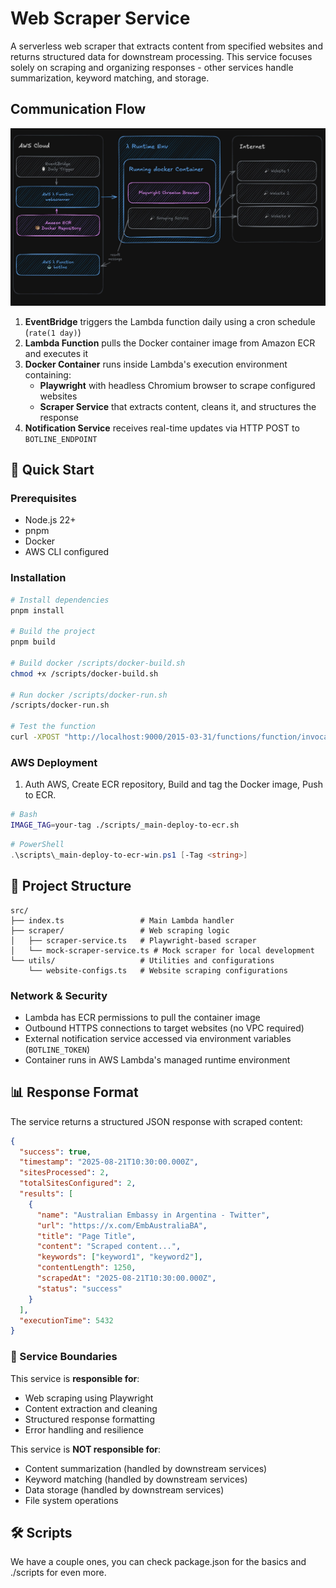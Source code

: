 # Web Scraper Service

A serverless web scraper that extracts content from specified websites and returns structured data for downstream processing. This service focuses solely on scraping and organizing responses - other services handle summarization, keyword matching, and storage.

## Communication Flow

![Infrastructure Schema](./public/infra.jpeg)

1. **EventBridge** triggers the Lambda function daily using a cron schedule (`rate(1 day)`)
2. **Lambda Function** pulls the Docker container image from Amazon ECR and executes it
3. **Docker Container** runs inside Lambda's execution environment containing:
   - **Playwright** with headless Chromium browser to scrape configured websites
   - **Scraper Service** that extracts content, cleans it, and structures the response
4. **Notification Service** receives real-time updates via HTTP POST to `BOTLINE_ENDPOINT`

## 🚀 Quick Start

### Prerequisites

- Node.js 22+
- pnpm
- Docker
- AWS CLI configured

### Installation

```bash
# Install dependencies
pnpm install

# Build the project
pnpm build

# Build docker /scripts/docker-build.sh
chmod +x /scripts/docker-build.sh

# Run docker /scripts/docker-run.sh
/scripts/docker-run.sh

# Test the function
curl -XPOST "http://localhost:9000/2015-03-31/functions/function/invocations" -d '{}'
```

### AWS Deployment

1. Auth AWS, Create ECR repository, Build and tag the Docker image, Push to ECR.

```bash
# Bash
IMAGE_TAG=your-tag ./scripts/_main-deploy-to-ecr.sh
```

```powershell
# PowerShell
.\scripts\_main-deploy-to-ecr-win.ps1 [-Tag <string>]
```

## 📁 Project Structure

```
src/
├── index.ts                 # Main Lambda handler
├── scraper/                 # Web scraping logic
│   ├── scraper-service.ts   # Playwright-based scraper
│   └── mock-scraper-service.ts # Mock scraper for local development
└── utils/                   # Utilities and configurations
    └── website-configs.ts   # Website scraping configurations
```

### Network & Security

- Lambda has ECR permissions to pull the container image
- Outbound HTTPS connections to target websites (no VPC required)
- External notification service accessed via environment variables (`BOTLINE_TOKEN`)
- Container runs in AWS Lambda's managed runtime environment

## 📊 Response Format

The service returns a structured JSON response with scraped content:

```json
{
  "success": true,
  "timestamp": "2025-08-21T10:30:00.000Z",
  "sitesProcessed": 2,
  "totalSitesConfigured": 2,
  "results": [
    {
      "name": "Australian Embassy in Argentina - Twitter",
      "url": "https://x.com/EmbAustraliaBA",
      "title": "Page Title",
      "content": "Scraped content...",
      "keywords": ["keyword1", "keyword2"],
      "contentLength": 1250,
      "scrapedAt": "2025-08-21T10:30:00.000Z",
      "status": "success"
    }
  ],
  "executionTime": 5432
}
```

### 🎯 Service Boundaries

This service is **responsible for**:

- Web scraping using Playwright
- Content extraction and cleaning
- Structured response formatting
- Error handling and resilience

This service is **NOT responsible for**:

- Content summarization (handled by downstream services)
- Keyword matching (handled by downstream services)
- Data storage (handled by downstream services)
- File system operations

## 🛠️ Scripts

We have a couple ones, you can check package.json for the basics and ./scripts for even more.
